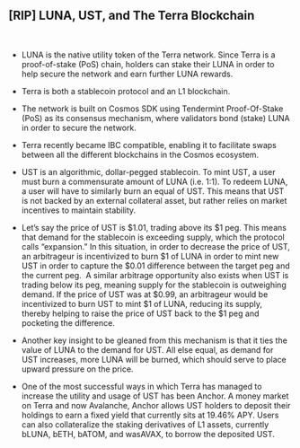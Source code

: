 ## [RIP] LUNA, UST, and The Terra Blockchain

<br>

* LUNA is the native utility token of the Terra network. Since Terra is a proof-of-stake (PoS) chain, holders can stake their LUNA in order to help secure the network and earn further LUNA rewards.

* Terra is both a stablecoin protocol and an L1 blockchain.

* The network is built on Cosmos SDK using Tendermint Proof-Of-Stake (PoS) as its consensus mechanism, where validators bond (stake) LUNA in order to secure the network. 

* Terra recently became IBC compatible, enabling it to facilitate swaps between all the different blockchains in the Cosmos ecosystem. 

* UST is an algorithmic, dollar-pegged stablecoin. To mint UST, a user must burn a commensurate amount of LUNA (i.e. $1:$1). To redeem LUNA, a user will have to similarly burn an equal of UST. This means that UST is not backed by an external collateral asset, but rather relies on market incentives to maintain stability. 

* Let’s say the price of UST is $1.01, trading above its $1 peg. This means that demand for the stablecoin is exceeding supply, which the protocol calls “expansion.” In this situation, in order to decrease the price of UST, an arbitrageur is incentivized to burn $1 of LUNA in order to mint new UST in order to capture the $0.01 difference between the target peg and the current peg. 
A similar arbitrage opportunity also exists when UST is trading below its peg, meaning supply for the stablecoin is outweighing demand. If the price of UST was at $0.99, an arbitrageur would be incentivized to burn UST to mint $1 of LUNA, reducing its supply, thereby helping to raise the price of UST back to the $1 peg and pocketing the difference.

* Another key insight to be gleaned from this mechanism is that it ties the value of LUNA to the demand for UST. All else equal, as demand for UST increases, more LUNA will be burned, which should serve to place upward pressure on the price.

* One of the most successful ways in which Terra has managed to increase the utility and usage of UST has been Anchor. A money market on Terra and now Avalanche, Anchor allows UST holders to deposit their holdings to earn a fixed yield that currently sits at 19.46% APY. Users can also collateralize the staking derivatives of L1 assets, currently bLUNA, bETH, bATOM, and wasAVAX, to borrow the deposited UST. 
